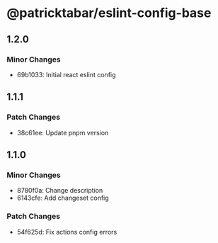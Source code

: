# @patricktabar/eslint-config-base

## 1.2.0

### Minor Changes

- 69b1033: Initial react eslint config

## 1.1.1

### Patch Changes

- 38c61ee: Update pnpm version

## 1.1.0

### Minor Changes

- 8780f0a: Change description
- 6143cfe: Add changeset config

### Patch Changes

- 54f625d: Fix actions config errors
